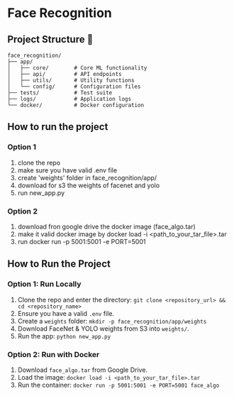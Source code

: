 # Face Recognition
## Project Structure 📁

```
face_recognition/
├── app/
│   ├── core/        # Core ML functionality
│   ├── api/         # API endpoints
│   ├── utils/       # Utility functions
│   └── config/      # Configuration files
├── tests/           # Test suite
├── logs/            # Application logs
└── docker/          # Docker configuration
```
## How to run the project
### Option 1
1) clone the repo
2) make sure you have valid .env file
3) create 'weights' folder in face_recognition/app/
4) download for s3 the weights of facenet and yolo
5) run new_app.py

### Option 2
1) download fron google drive the docker image (face_algo.tar)
2) make it valid docker image by    docker load -i <path_to_your_tar_file>.tar
3) run docker run -p 5001:5001 -e PORT=5001

## How to Run the Project  

### Option 1: Run Locally  
1. Clone the repo and enter the directory: `git clone <repository_url> && cd <repository_name>`  
2. Ensure you have a valid `.env` file.  
3. Create a `weights` folder: `mkdir -p face_recognition/app/weights`  
4. Download FaceNet & YOLO weights from S3 into `weights/`.  
5. Run the app: `python new_app.py`  

### Option 2: Run with Docker  
1. Download `face_algo.tar` from Google Drive.  
2. Load the image: `docker load -i <path_to_your_tar_file>.tar`  
3. Run the container: `docker run -p 5001:5001 -e PORT=5001 face_algo`  

